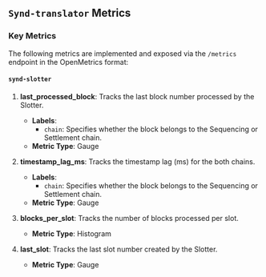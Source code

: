 ## `Synd-translator` Metrics

### Key Metrics
The following metrics are implemented and exposed via the `/metrics` endpoint in the OpenMetrics format:

#### `synd-slotter`

1. **last_processed_block**: Tracks the last block number processed by the Slotter.
   - **Labels**:
     - `chain`: Specifies whether the block belongs to the Sequencing or Settlement chain.
   - **Metric Type**: Gauge

2. **timestamp_lag_ms**: Tracks the timestamp lag (ms) for the both chains.
   - **Labels**:
     - `chain`: Specifies whether the block belongs to the Sequencing or Settlement chain.
   - **Metric Type**: Gauge

3. **blocks_per_slot**: Tracks the number of blocks processed per slot.
   - **Metric Type**: Histogram

4. **last_slot**: Tracks the last slot number created by the Slotter.
   - **Metric Type**: Gauge
